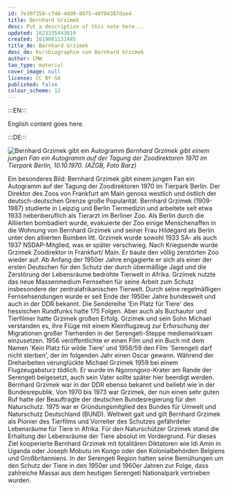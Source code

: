```yaml
---
id: 7e30f358-c740-4dd9-8075-40f04387dae4
title: Bernhard Grzimek
desc: Put a description of this note here...
updated: 1623335443919
created: 1619081131485
title_de: Bernhard Grzimek
desc_de: Kurzbiographie von Bernhard Grzimek
author: CMW
tao_type: material
cover_image: null
license: CC BY-SA
published: false
colour_scheme: 12
---
```


:::EN:::

English content goes here.

:::DE:::

![Bernhard Grzimek gibt ein Autogramm](/images/cmw/10101970_Grzimek_TP_Barz.jpg)
_Bernhard Grzimek gibt einem jungen Fan ein Autogramm auf der Tagung der Zoodirektoren 1970 im Tierpark Berlin, 10.10.1970. (AZGB, Foto Barz)_

Ein besonderes Bild: Bernhard Grzimek gibt einem jungen Fan ein Autogramm auf der Tagung der Zoodirektoren 1970 im Tierpark Berlin. Der Direktor des Zoos von Frankfurt am Main genoss westlich und östlich der deutsch-deutschen Grenze große Popularität.
Bernhard Grzimek (1909-1987) studierte in Leipzig und Berlin Tiermedizin und arbeitete seit etwa 1933 nebenberuflich als Tierarzt im Berliner Zoo. Als Berlin durch die Alliierten bombadiert wurde, evakuierte der Zoo einige Menschenaffen in die Wohnung von Bernhard Grzimek und seiner Frau Hildegard als Berlin unter den alliierten Bomben litt. Grzimek wurde sowohl 1933 SA- als auch 1937 NSDAP-Mitglied, was er später verschwieg.
Nach Kriegsende wurde Grzimek Zoodirektor in Frankfurt/ Main. Er baute den völlig zerstörten Zoo wieder auf. Ab Anfang der 1950er Jahre engagierte er sich als einer der ersten Deutschen für den Schutz der durch übermäßige Jagd und die Zerstörung der Lebensräume bedrohte Tierwelt in Afrika. Grzimek nutzte das neue Massenmedium Fernsehen für seine Arbeit zum Schutz insbesondere der zentralafrikanischen Tierwelt. Durch seine regelmäßigen Fernsehsendungen wurde er seit Ende der 1950er Jahre bundesweit und auch in der DDR bekannt. Die Sendereihe 'Ein Platz für Tiere' des hessischen Rundfunks hatte 175 Folgen. Aber auch als Buchautor und Tierfilmer hatte Grzimek großen Erfolg. Grzimek und sein Sohn Michael verstanden es, ihre Flüge mit einem Kleinflugzeug zur Erforschung der Migrationen großer Tierherden in der Serengeti-Steppe medienwirksam einzusetzen. 1956 veröffentlichte er einen Film und ein Buch mit dem Namen 'Kein Platz für wilde Tiere' und 1958/59 den Film 'Serengeti darf nicht sterben', der im folgenden Jahr einen Oscar gewann. Während der Dreharbeiten verunglückte Michael Grzimek 1959 bei einem Flugzeugabsturz tödlich. Er wurde im Ngorongoro-Krater am Rande der Serengeti beigesetzt, auch sein Vater sollte später hier beerdigt werden.
Bernhard Grzimek war in der DDR ebenso bekannt und beliebt wie in der Bundesrepublik. Von 1970 bis 1973 war Grzimek, der nun einen sehr guten Ruf hatte der Beauftragte der deutschen Bundesregierung für den Naturschutz. 1975 war er Gründungsmitglied des Bundes für Umwelt und Naturschutz Deutschland (BUND). 
Weltweit galt und gilt Bernhard Grzimek als Pionier des Tierfilms und Vorreiter des Schutzes gefährdeter Lebensräume für Tiere in Afrika. Für den Naturschützer Grzimek stand die Erhaltung der Lebensräume der Tiere absolut im Vordergrund. Für dieses Ziel kooperierte Bernhard Grzimek mit totalitären Diktatoren wie Idi Amin in Uganda oder Joseph Mobutu im Kongo oder den Kolonialbehörden Belgiens und Großbritanniens. In der Serengeti Region hatten seine Bemühungen um den Schutz der Tiere in den 1950er und 1960er Jahren zur Folge, dass zahlreiche Massai aus dem heutigen Serengeti Nationalpark vertrieben wurden.